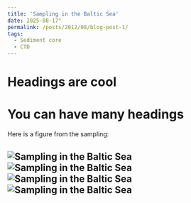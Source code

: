 ```yaml
---
title: 'Sampling in the Baltic Sea'
date: 2025-08-17"
permalink: /posts/2012/08/blog-post-1/
tags:
  - Sediment core
  - CTD
---
```




Headings are cool
======

You can have many headings
======

Here is a figure from the sampling:

![Sampling in the Baltic Sea](/images/baltic-sample1.png)
![Sampling in the Baltic Sea](/images/baltic-sample2.png)
![Sampling in the Baltic Sea](/images/baltic-sample3.png)
![Sampling in the Baltic Sea](/images/baltic-sample4.png)
------
